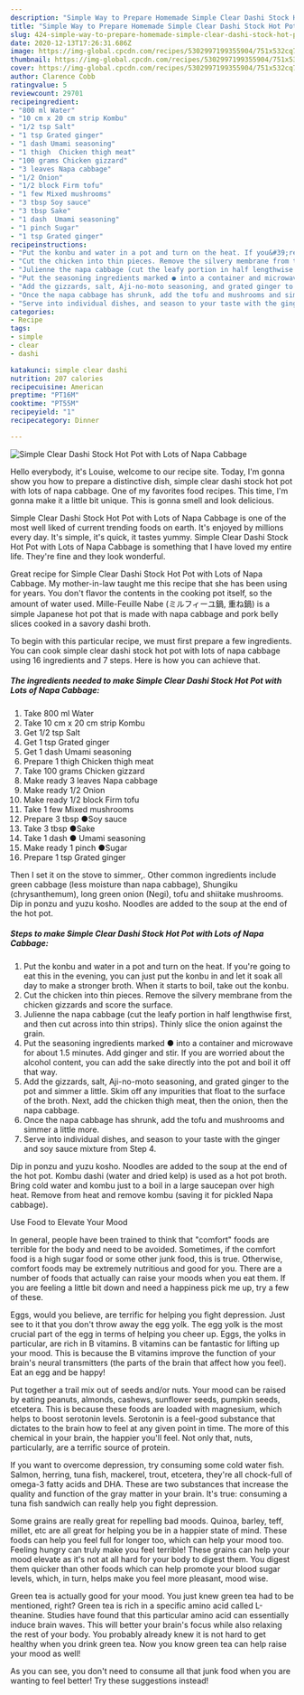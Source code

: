 ```yaml
---
description: "Simple Way to Prepare Homemade Simple Clear Dashi Stock Hot Pot with Lots of Napa Cabbage"
title: "Simple Way to Prepare Homemade Simple Clear Dashi Stock Hot Pot with Lots of Napa Cabbage"
slug: 424-simple-way-to-prepare-homemade-simple-clear-dashi-stock-hot-pot-with-lots-of-napa-cabbage
date: 2020-12-13T17:26:31.686Z
image: https://img-global.cpcdn.com/recipes/5302997199355904/751x532cq70/simple-clear-dashi-stock-hot-pot-with-lots-of-napa-cabbage-recipe-main-photo.jpg
thumbnail: https://img-global.cpcdn.com/recipes/5302997199355904/751x532cq70/simple-clear-dashi-stock-hot-pot-with-lots-of-napa-cabbage-recipe-main-photo.jpg
cover: https://img-global.cpcdn.com/recipes/5302997199355904/751x532cq70/simple-clear-dashi-stock-hot-pot-with-lots-of-napa-cabbage-recipe-main-photo.jpg
author: Clarence Cobb
ratingvalue: 5
reviewcount: 29701
recipeingredient:
- "800 ml Water"
- "10 cm x 20 cm strip Kombu"
- "1/2 tsp Salt"
- "1 tsp Grated ginger"
- "1 dash Umami seasoning"
- "1 thigh  Chicken thigh meat"
- "100 grams Chicken gizzard"
- "3 leaves Napa cabbage"
- "1/2 Onion"
- "1/2 block Firm tofu"
- "1 few Mixed mushrooms"
- "3 tbsp Soy sauce"
- "3 tbsp Sake"
- "1 dash  Umami seasoning"
- "1 pinch Sugar"
- "1 tsp Grated ginger"
recipeinstructions:
- "Put the konbu and water in a pot and turn on the heat. If you&#39;re going to eat this in the evening, you can just put the konbu in and let it soak all day to make a stronger broth. When it starts to boil, take out the konbu."
- "Cut the chicken into thin pieces. Remove the silvery membrane from the chicken gizzards and score the surface."
- "Julienne the napa cabbage (cut the leafy portion in half lengthwise first, and then cut across into thin strips). Thinly slice the onion against the grain."
- "Put the seasoning ingredients marked ● into a container and microwave for about 1.5 minutes. Add ginger and stir. If you are worried about the alcohol content, you can add the sake directly into the pot and boil it off that way."
- "Add the gizzards, salt, Aji-no-moto seasoning, and grated ginger to the pot and simmer a little. Skim off any impurities that float to the surface of the broth. Next, add the chicken thigh meat, then the onion, then the napa cabbage."
- "Once the napa cabbage has shrunk, add the tofu and mushrooms and simmer a little more."
- "Serve into individual dishes, and season to your taste with the ginger and soy sauce mixture from Step 4."
categories:
- Recipe
tags:
- simple
- clear
- dashi

katakunci: simple clear dashi 
nutrition: 207 calories
recipecuisine: American
preptime: "PT16M"
cooktime: "PT55M"
recipeyield: "1"
recipecategory: Dinner

---
```



![Simple Clear Dashi Stock Hot Pot with Lots of Napa Cabbage](https://img-global.cpcdn.com/recipes/5302997199355904/751x532cq70/simple-clear-dashi-stock-hot-pot-with-lots-of-napa-cabbage-recipe-main-photo.jpg)

Hello everybody, it's Louise, welcome to our recipe site. Today, I'm gonna show you how to prepare a distinctive dish, simple clear dashi stock hot pot with lots of napa cabbage. One of my favorites food recipes. This time, I'm gonna make it a little bit unique. This is gonna smell and look delicious.

Simple Clear Dashi Stock Hot Pot with Lots of Napa Cabbage is one of the most well liked of current trending foods on earth. It's enjoyed by millions every day. It's simple, it's quick, it tastes yummy. Simple Clear Dashi Stock Hot Pot with Lots of Napa Cabbage is something that I have loved my entire life. They're fine and they look wonderful.

Great recipe for Simple Clear Dashi Stock Hot Pot with Lots of Napa Cabbage. My mother-in-law taught me this recipe that she has been using for years. You don&#39;t flavor the contents in the cooking pot itself, so the amount of water used. Mille-Feuille Nabe (ミルフィーユ鍋, 重ね鍋) is a simple Japanese hot pot that is made with napa cabbage and pork belly slices cooked in a savory dashi broth.


To begin with this particular recipe, we must first prepare a few ingredients. You can cook simple clear dashi stock hot pot with lots of napa cabbage using 16 ingredients and 7 steps. Here is how you can achieve that.

<!--inarticleads1-->

##### The ingredients needed to make Simple Clear Dashi Stock Hot Pot with Lots of Napa Cabbage:

1. Take 800 ml Water
1. Take 10 cm x 20 cm strip Kombu
1. Get 1/2 tsp Salt
1. Get 1 tsp Grated ginger
1. Get 1 dash Umami seasoning
1. Prepare 1 thigh  Chicken thigh meat
1. Take 100 grams Chicken gizzard
1. Make ready 3 leaves Napa cabbage
1. Make ready 1/2 Onion
1. Make ready 1/2 block Firm tofu
1. Take 1 few Mixed mushrooms
1. Prepare 3 tbsp ●Soy sauce
1. Take 3 tbsp ●Sake
1. Take 1 dash ● Umami seasoning
1. Make ready 1 pinch ●Sugar
1. Prepare 1 tsp Grated ginger


Then I set it on the stove to simmer,. Other common ingredients include green cabbage (less moisture than napa cabbage), Shungiku (chrysanthemum), long green onion (Negi), tofu and shiitake mushrooms. Dip in ponzu and yuzu kosho. Noodles are added to the soup at the end of the hot pot. 

<!--inarticleads2-->

##### Steps to make Simple Clear Dashi Stock Hot Pot with Lots of Napa Cabbage:

1. Put the konbu and water in a pot and turn on the heat. If you&#39;re going to eat this in the evening, you can just put the konbu in and let it soak all day to make a stronger broth. When it starts to boil, take out the konbu.
1. Cut the chicken into thin pieces. Remove the silvery membrane from the chicken gizzards and score the surface.
1. Julienne the napa cabbage (cut the leafy portion in half lengthwise first, and then cut across into thin strips). Thinly slice the onion against the grain.
1. Put the seasoning ingredients marked ● into a container and microwave for about 1.5 minutes. Add ginger and stir. If you are worried about the alcohol content, you can add the sake directly into the pot and boil it off that way.
1. Add the gizzards, salt, Aji-no-moto seasoning, and grated ginger to the pot and simmer a little. Skim off any impurities that float to the surface of the broth. Next, add the chicken thigh meat, then the onion, then the napa cabbage.
1. Once the napa cabbage has shrunk, add the tofu and mushrooms and simmer a little more.
1. Serve into individual dishes, and season to your taste with the ginger and soy sauce mixture from Step 4.


Dip in ponzu and yuzu kosho. Noodles are added to the soup at the end of the hot pot. Kombu dashi (water and dried kelp) is used as a hot pot broth. Bring cold water and kombu just to a boil in a large saucepan over high heat. Remove from heat and remove kombu (saving it for pickled Napa cabbage). 

Use Food to Elevate Your Mood


In general, people have been trained to think that "comfort" foods are terrible for the body and need to be avoided. Sometimes, if the comfort food is a high sugar food or some other junk food, this is true. Otherwise, comfort foods may be extremely nutritious and good for you. There are a number of foods that actually can raise your moods when you eat them. If you are feeling a little bit down and need a happiness pick me up, try a few of these.

Eggs, would you believe, are terrific for helping you fight depression. Just see to it that you don't throw away the egg yolk. The egg yolk is the most crucial part of the egg in terms of helping you cheer up. Eggs, the yolks in particular, are rich in B vitamins. B vitamins can be fantastic for lifting up your mood. This is because the B vitamins improve the function of your brain's neural transmitters (the parts of the brain that affect how you feel). Eat an egg and be happy!

Put together a trail mix out of seeds and/or nuts. Your mood can be raised by eating peanuts, almonds, cashews, sunflower seeds, pumpkin seeds, etcetera. This is because these foods are loaded with magnesium, which helps to boost serotonin levels. Serotonin is a feel-good substance that dictates to the brain how to feel at any given point in time. The more of this chemical in your brain, the happier you'll feel. Not only that, nuts, particularly, are a terrific source of protein.

If you want to overcome depression, try consuming some cold water fish. Salmon, herring, tuna fish, mackerel, trout, etcetera, they're all chock-full of omega-3 fatty acids and DHA. These are two substances that increase the quality and function of the gray matter in your brain. It's true: consuming a tuna fish sandwich can really help you fight depression. 

Some grains are really great for repelling bad moods. Quinoa, barley, teff, millet, etc are all great for helping you be in a happier state of mind. These foods can help you feel full for longer too, which can help your mood too. Feeling hungry can truly make you feel terrible! These grains can help your mood elevate as it's not at all hard for your body to digest them. You digest them quicker than other foods which can help promote your blood sugar levels, which, in turn, helps make you feel more pleasant, mood wise.

Green tea is actually good for your mood. You just knew green tea had to be mentioned, right? Green tea is rich in a specific amino acid called L-theanine. Studies have found that this particular amino acid can essentially induce brain waves. This will better your brain's focus while also relaxing the rest of your body. You probably already knew it is not hard to get healthy when you drink green tea. Now you know green tea can help raise your mood as well!

As you can see, you don't need to consume all that junk food when you are wanting to feel better! Try  these suggestions  instead!

